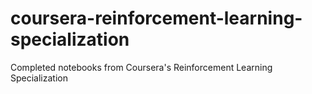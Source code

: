 # coursera-reinforcement-learning-specialization
Completed notebooks from Coursera's Reinforcement Learning Specialization
